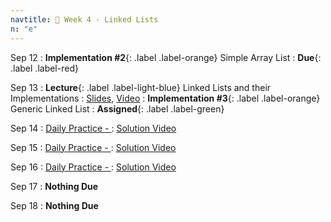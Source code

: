 ```yaml
---
navtitle: 🔗 Week 4 - Linked Lists
n: "e"
---
```


Sep 12
: **Implementation #2**{: .label .label-orange} Simple Array List
    : **Due**{: .label .label-red}

Sep 13
: **Lecture**{: .label .label-light-blue} Linked Lists and their Implementations
    : [Slides](), [Video]()
: **Implementation #3**{: .label .label-orange} Generic Linked List
    : **Assigned**{: .label .label-green}

Sep 14
: [Daily Practice - ](https://leetcode.com/problems/)
    : [Solution Video]()

Sep 15
: [Daily Practice - ](https://leetcode.com/problems/)
    : [Solution Video]()

Sep 16
: [Daily Practice - ](https://leetcode.com/problems/)
    : [Solution Video]()

Sep 17
: **Nothing Due**

Sep 18
: **Nothing Due**

